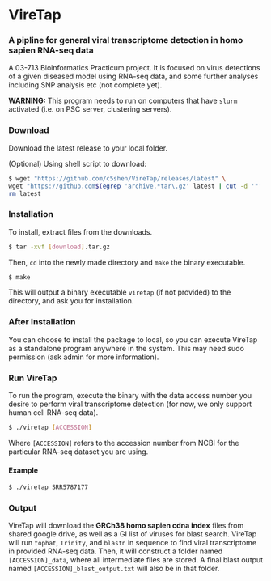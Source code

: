 # VireTap
### A pipline for general viral transcriptome detection in homo sapien RNA-seq data
A 03-713 Bioinformatics Practicum project. It is focused on virus detections of a given diseased model using RNA-seq data, and some further analyses including SNP analysis etc (not complete yet).

**WARNING:** This program needs to run on computers that have `slurm` activated (i.e. on PSC server, clustering servers).

### Download
Download the latest release to your local folder.

(Optional) Using shell script to download:
```bash
$ wget "https://github.com/c5shen/VireTap/releases/latest" \
wget "https://github.com$(egrep 'archive.*tar\.gz' latest | cut -d '"' -f 2)"
rm latest
```

### Installation
To install, extract files from the downloads.
```bash
$ tar -xvf [download].tar.gz
```
Then, `cd` into the newly made directory and `make` the binary executable.
```bash
$ make
```
This will output a binary executable `viretap` (if not provided) to the directory, and ask you for installation.

### After Installation
You can choose to install the package to local, so you can execute VireTap as a standalone program anywhere in the system. This may need sudo permission (ask admin for more information).

### Run VireTap
To run the program, execute the binary with the data access number you desire to perform viral transcriptome detection (for now, we only support human cell RNA-seq data).
```bash
$ ./viretap [ACCESSION]
```
Where `[ACCESSION]` refers to the accession number from NCBI for the particular RNA-seq dataset you are using.

#### Example
```bash
$ ./viretap SRR5787177
```

### Output
VireTap will download the **GRCh38 homo sapien cdna index** files from shared google drive, as well as a GI list of viruses for blast search.
VireTap will run `tophat`, `Trinity`, and `blastn` in sequence to find viral transcriptome in provided RNA-seq data. Then, it will construct a folder named `[ACCESSION]_data`, where all intermediate files are stored. A final blast output named `[ACCESSION]_blast_output.txt` will also be in that folder.
